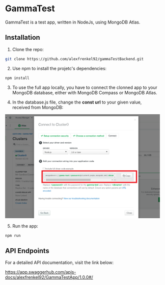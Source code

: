 # GammaTest

GammaTest is a test app, written in NodeJs, using MongoDB Atlas.

## Installation

1. Clone the repo: 
```sh
git clone https://github.com/alexfrenkel92/gammaTestBackend.git
```

2. Use npm to install the projetc's dependencies:
```sh
npm install
```

3. To use the full app locally, you have to connect the clonned app to your MongoDB database, either with MongoDB Compass or MongoDB Atlas.

4. In the database.js file, change the **const url** to your given value, received from MongoDB:

![alt text](/readmeImg/mongoDBconnect1.png)

5. Run the app:
```sh
npm run
```

## API Endpoints

For a detailed API documentation, visit the link below:

https://app.swaggerhub.com/apis-docs/alexfrenkel92/GammaTestApp/1.0.0#/
